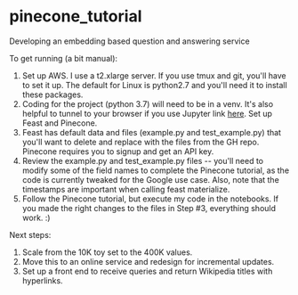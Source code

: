 # pinecone_tutorial
Developing an embedding based question and answering service

To get running (a bit manual): 
1. Set up AWS. I use a t2.xlarge server. If you use tmux and git, you'll have to set it up. The default for Linux is python2.7 and you'll need it to install these packages. 
2. Coding for the project (python 3.7) will need to be in a venv. It's also helpful to tunnel to your browser if you use Jupyter link [here](https://medium.com/@alexjsanchez/python-3-notebooks-on-aws-ec2-in-15-mostly-easy-steps-2ec5e662c6c6). Set up Feast and Pinecone. 
3. Feast has default data and files (example.py and test_example.py) that you'll want to delete and replace with the files from the GH repo. Pinecone requires you to signup and get an API key. 
4. Review the example.py and test_example.py files -- you'll need to modify some of the field names to complete the Pinecone tutorial, as the code is currently tweaked for the Google use case. Also, note that the timestamps are important when calling feast materialize. 
5. Follow the Pinecone tutorial, but execute my code in the notebooks. If you made the right changes to the files in Step #3, everything should work. :) 

Next steps: 
1. Scale from the 10K toy set to the 400K values.
2. Move this to an online service and redesign for incremental updates.
3. Set up a front end to receive queries and return Wikipedia titles with hyperlinks. 
